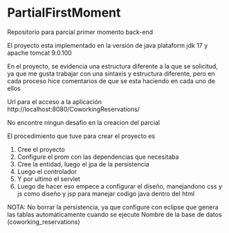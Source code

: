 # PartialFirstMoment
Repositorio para parcial primer momento back-end

El proyecto esta implementado en la versión de java plataform jdk 17 y apache tomcat 9.0.100

En el proyecto, se evidencia una estructura diferente a la que se solicitud, ya que me gusta trabajar con una sintaxis y estructura diferente, pero en cada proceso hice comentarios de que se esta haciendo en cada uno de ellos 

Url para el acceso a la aplicación
http://localhost:8080/CoworkingReservations/

No encontre ningun desafio en la creacion del parcial

El procedimiento que tuve para crear el proyecto es
1. Cree el proyecto
2. Configure el prom con las dependencias que necesitaba
3. Cree la entidad, luego el jpa de la persistencia
4. Luego el controlador
5. Y por ultimo el servlet
6. Luego de hacer eso empece a configurar el diseño, manejandono css y js como diseño y jsp para manejar codigo java dentro del html

NOTA:
No borrar la persistencia, ya que configure con eclipse que genera las tablas automáticamente cuando se ejecute
Nombre de la base de datos (coworking_reservations)





